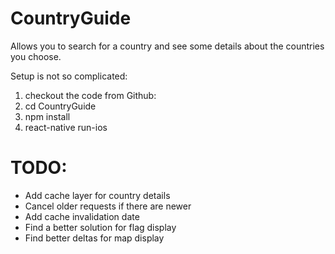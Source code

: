 # CountryGuide

Allows you to search for a country and see some details about the countries you choose.

Setup is not so complicated:

1. checkout the code from Github:
2. cd CountryGuide
3. npm install
4. react-native run-ios

# TODO:

- Add cache layer for country details
- Cancel older requests if there are newer
- Add cache invalidation date
- Find a better solution for flag display
- Find better deltas for map display
